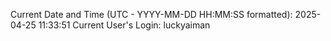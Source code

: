 Current Date and Time (UTC - YYYY-MM-DD HH:MM:SS formatted): 2025-04-25 11:33:51
Current User's Login: luckyaiman
